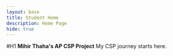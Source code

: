```yaml
---
layout: base
title: Student Home 
description: Home Page
hide: true
---
```


#H1 **Mihir Thaha's AP CSP Project**
My CSP journey starts here.


